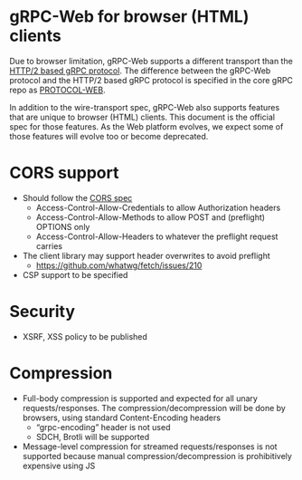 # gRPC-Web for browser (HTML) clients

Due to browser limitation, gRPC-Web supports a different transport
than the [HTTP/2 based gRPC protocol](https://github.com/grpc/grpc/blob/master/doc/PROTOCOL-HTTP2.md).
The difference between the gRPC-Web
protocol and the HTTP/2 based gRPC protocol is specified in the core gRPC repo as [PROTOCOL-WEB](https://github.com/grpc/grpc/blob/master/doc/PROTOCOL-WEB.md). 

In addition to the wire-transport spec, gRPC-Web also supports features that are unique to browser (HTML) clients.
This document is the official spec for those features. As the Web platform evolves,
we expect some of those features will evolve too or become deprecated.

# CORS support

* Should follow the [CORS spec](https://developer.mozilla.org/en-US/docs/Web/HTTP/Server-Side_Access_Control)
  * Access-Control-Allow-Credentials to allow Authorization headers
  * Access-Control-Allow-Methods to allow POST and (preflight) OPTIONS only
  * Access-Control-Allow-Headers to whatever the preflight request carries
* The client library may support header overwrites to avoid preflight
  * https://github.com/whatwg/fetch/issues/210
* CSP support to be specified

# Security

* XSRF, XSS policy to be published 

# Compression

* Full-body compression is supported and expected for all unary
requests/responses. The compression/decompression will be done
by browsers, using standard Content-Encoding headers
  * “grpc-encoding” header is not used
  * SDCH, Brotli will be supported
* Message-level compression for streamed requests/responses is not supported
because manual compression/decompression is prohibitively expensive using JS
